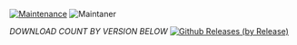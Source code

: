 [![Maintenance](https://img.shields.io/badge/Maintained%3F-yes-green.svg)](https://GitHub.com/Naereen/StrapDown.js/graphs/commit-activity)   ![Maintaner](https://img.shields.io/badge/maintainer-Box_In_A_Box⁮⁮⁮-blue)

*DOWNLOAD COUNT BY VERSION BELOW*
[![Github Releases (by Release)](https://img.shields.io/github/downloads/HyconOS-Releases/merlin/V2.5/total.svg)](https://GitHub.com/Hycon-Releases/merlin/releases)

